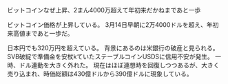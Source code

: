 ビットコインなぜ上昇、2まん4000万超えて年初来だかねまであと一歩

ビットコイン価格が上昇している。
3月14日早朝に2万4000ドルを超え、年初来高値まであと一歩だ。

日本円でも320万円を超えている。
背景にあるのは米銀行の破産と見られる。
SVB破綻で準備金を安杖kていたステーブルコインUSDSに信用不安が発生。
一時、ドル連動を大きく外れた。
現在はほぼ連想時を回復しつつあるが、大きく売り込まれ、時価総額は430億ドルから390億ドルに現象している。
